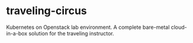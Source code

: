 # traveling-circus
Kubernetes on Openstack lab environment. A complete bare-metal cloud-in-a-box solution for the traveling instructor.
